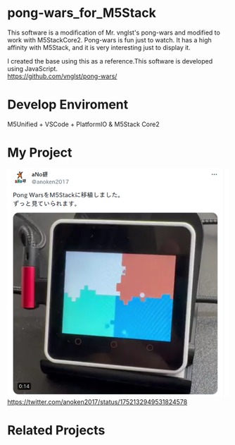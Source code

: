 # pong-wars_for_M5Stack

This software is a modification of Mr. vnglst's pong-wars and modified to work with M5StackCore2.
Pong-wars is fun just to watch. It has a high affinity with M5Stack, and it is very interesting just to display it.<br>

I created the base using this as a reference.This software is developed using JavaScript.<br>
https://github.com/vnglst/pong-wars/<br>

# Develop Enviroment
M5Unified + VSCode + PlatformIO & M5Stack Core2<br>

# My Project
![X_movie](https://github.com/anoken/pong-wars-forM5Stack/blob/main/doc/anoken_x.png)<br>
https://twitter.com/anoken2017/status/1752132949531824578<br>

# Related Projects
